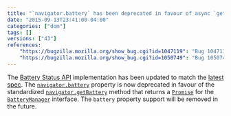 ```yaml
---
title: "`navigator.battery` has been deprecated in favour of async `getBattery` method"
date: "2015-09-13T23:41:00-04:00"
categories: ["dom"]
tags: []
versions: ["43"]
references:
    "https://bugzilla.mozilla.org/show_bug.cgi?id=1047119": "Bug 1047119 - Update Battery Status API to match latest Editors draft: navigator.getBattery(), etc"
    "https://bugzilla.mozilla.org/show_bug.cgi?id=1050749": "Bug 1050749 - Expose BatteryManager via getBattery() returning a Promise instead of a synchronous accessor (navigator.battery)."
---
```

The [Battery Status API](https://developer.mozilla.org/en-US/docs/Web/API/Battery_Status_API) implementation has been updated to match the [latest spec](http://www.w3.org/TR/battery-status/). The [`navigator.battery`](https://developer.mozilla.org/en-US/docs/Web/API/Navigator/battery) property is now deprecated in favour of the standardized [`navigator.getBattery`](https://developer.mozilla.org/en-US/docs/Web/API/Navigator/getBattery) method that returns a [`Promise`](https://developer.mozilla.org/en-US/docs/Web/JavaScript/Reference/Global_Objects/Promise) for the [`BatteryManager`](https://developer.mozilla.org/en-US/docs/Web/API/BatteryManager) interface. The `battery` property support will be removed in the future.

